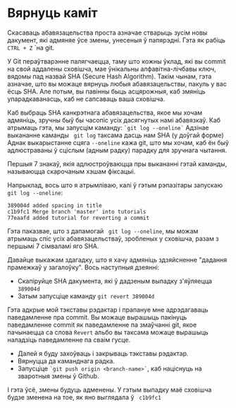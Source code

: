 # Вярнуць каміт

Скасаваць абавязацельства проста азначае стварыць зусім новы дакумент, які адмяняе ўсе
змены, унесеныя ў папярэдні. Гэта як рабіць `` CTRL + Z `` `на git.

У Git пераўтварэнне палягчаецца, таму што кожны ўклад, які вы commit на свой аддалены сховішча, мае ўнікальны алфавітна-лічбавы ключ, вядомы пад назвай SHA (Secure Hash Algorithm).
Такім чынам, гэта азначае, што вы можаце вярнуць любыя абавязацельствы, пакуль у вас ёсць SHA.
Але потым, вы павінны быць асцярожныя, каб змяніць упарадкаванасць, каб не сапсаваць ваша сховішча.

Каб выбраць SHA канкрэтнага абавязацельства, якое мы хочам адмяніць, зручны быў бы часопіс усіх дасягнутых намі абавязкаў.
Каб атрымаць гэта, мы запусцім каманду:
`` `git log --oneline` ``
Адзінае выкананне каманды `` git log`` таксама дасць нам SHA (у доўгай форме)
Аднак выкарыстанне сцяга `` --oneline `` кажа git, што мы хочам, каб ён быў адлюстраваны ў сціслым (адным радку) парадку для зручнага чытання.

Першыя 7 знакаў, якія адлюстроўваюцца пры выкананні гэтай каманды, называюцца скарочаным хэшам фіксацыі.

Напрыклад, вось што я атрымліваю, калі ў гэтым рэпазітары запускаю `` git log --oneline ``:
```
389004d added spacing in title
c1b9fc1 Merge branch 'master' into tutorials
77eaafd added tutorial for reverting a commit
```

Гэта паказвае, што з дапамогай `` git log --oneline``, мы можам атрымаць спіс усіх абавязацельстваў, зробленых у сховішча, разам з першымі 7 сімваламі яго SHA.

Давайце выкажам здагадку, што я хачу адмяніць здзяйсненне "дадання прамежкаў у загалоўку". Вось наступныя дзеянні:

* Скапіруйце SHA дакумента, які ў дадзеным выпадку з'яўляецца `` 389004d ``
* Затым запусціце каманду ```git revert 389004d```

Гэта адкрые мой тэкставы рэдактар і прапануе мне адрэдагаваць паведамленне пра commit.
Вы можаце вырашыць пакінуць паведамленне commit як паведамленне па змаўчанні git, якое пачынаецца са слова `Revert`
альбо вы таксама можаце вырашыць наладзіць паведамленне па сваім гусце.

* Далей я буду захоўваць і закрываць тэкставы рэдактар.
* Вярнуцца да каманднага радка.
* Запусціце `` `git push origin <branch-name>` ``, каб націснуць на зваротныя змены ў Github.

І гэта ўсё, змены будуць адменены. У гэтым выпадку маё сховішча будзе зменена на тое, як яно выглядала ў `` c1b9fc1``
